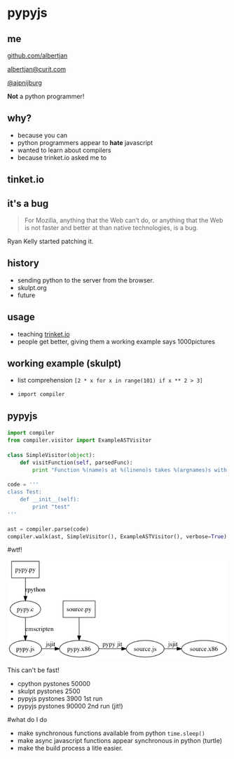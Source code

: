 # pypyjs

## me

[github.com/albertjan](https://github.com/albertjan)

[albertjan@curit.com](mailto:albertjan@curit.com)

[@ajpnijburg](https://twitter.com/ajpnijburg)

__Not__ a python programmer!

## why?

 - because you can
 - python programmers appear to __hate__ javascript
 - wanted to learn about compilers
 - because trinket.io asked me to

## tinket.io



## it's a bug

 > For Mozilla, anything that the Web can’t do, or anything that the Web is not faster and better at than native technologies, is a bug.

 Ryan Kelly started patching it.

## history

 - sending python to the server from the browser.
 - skulpt.org
 - future

## usage

 - teaching [trinket.io](http://trinket.io)
 - people get better, giving them a working example says 1000pictures

## working example (skulpt)

 - list comprehension `[2 * x for x in range(101) if x ** 2 > 3]`

 - `import compiler`

## pypyjs

```py
import compiler
from compiler.visitor import ExampleASTVisitor

class SimpleVisitor(object):
    def visitFunction(self, parsedFunc):
        print "Function %(name)s at %(lineno)s takes %(argnames)s with code %(code)s" % parsedFunc.__dict__

code = '''
class Test:
    def __init__(self):
        print "test"
'''

ast = compiler.parse(code)
compiler.walk(ast, SimpleVisitor(), ExampleASTVisitor(), verbose=True)
```

#wtf!

<img src="graphs/compiler-wtf.dot.png"></img>

This can't be fast!

- cpython pystones 50000
- skulpt pystones 2500
- pypyjs pystones 3900 1st run
- pypyjs pystones 90000 2nd run (jit!)

#what do I do

- make synchronous functions available from python `time.sleep()`
- make async javascript functions appear synchronous in python (turtle)
- make the build process a litle easier.
